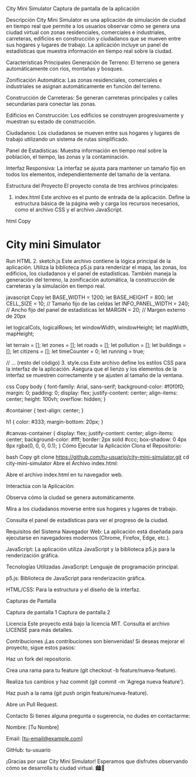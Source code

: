 City Mini Simulator
Captura de pantalla de la aplicación <!-- Si tienes una captura de pantalla, puedes agregarla aquí -->

Descripción
City Mini Simulator es una aplicación de simulación de ciudad en tiempo real que permite a los usuarios observar cómo se genera una ciudad virtual con zonas residenciales, comerciales e industriales, carreteras, edificios en construcción y ciudadanos que se mueven entre sus hogares y lugares de trabajo. La aplicación incluye un panel de estadísticas que muestra información en tiempo real sobre la ciudad.

Características Principales
Generación de Terreno: El terreno se genera automáticamente con ríos, montañas y bosques.

Zonificación Automática: Las zonas residenciales, comerciales e industriales se asignan automáticamente en función del terreno.

Construcción de Carreteras: Se generan carreteras principales y calles secundarias para conectar las zonas.

Edificios en Construcción: Los edificios se construyen progresivamente y muestran su estado de construcción.

Ciudadanos: Los ciudadanos se mueven entre sus hogares y lugares de trabajo utilizando un sistema de rutas simplificado.

Panel de Estadísticas: Muestra información en tiempo real sobre la población, el tiempo, las zonas y la contaminación.

Interfaz Responsiva: La interfaz se ajusta para mantener un tamaño fijo en todos los elementos, independientemente del tamaño de la ventana.

Estructura del Proyecto
El proyecto consta de tres archivos principales:

1. index.html
Este archivo es el punto de entrada de la aplicación. Define la estructura básica de la página web y carga los recursos necesarios, como el archivo CSS y el archivo JavaScript.

html
Copy
<!DOCTYPE html>
<html lang="es">
<head>
  <meta charset="UTF-8">
  <meta name="viewport" content="width=device-width, initial-scale=1.0">
  <title>SimCity HD - Redimensionable</title>
  <link rel="stylesheet" href="style.css">
  <script src="https://cdnjs.cloudflare.com/ajax/libs/p5.js/1.4.0/p5.js"></script>
  <script src="sketch.js"></script>
</head>
<body>
  <div id="container">
    <h1>City mini Simulator</h1>
    <div id="canvas-container"></div>
  </div>
</body>
</html>
Run HTML
2. sketch.js
Este archivo contiene la lógica principal de la aplicación. Utiliza la biblioteca p5.js para renderizar el mapa, las zonas, los edificios, los ciudadanos y el panel de estadísticas. También maneja la generación del terreno, la zonificación automática, la construcción de carreteras y la simulación en tiempo real.

javascript
Copy
let BASE_WIDTH = 1200;
let BASE_HEIGHT = 800;
let CELL_SIZE = 10;  // Tamaño fijo de las celdas
let INFO_PANEL_WIDTH = 240;  // Ancho fijo del panel de estadísticas
let MARGIN = 20;  // Margen externo de 20px

let logicalCols, logicalRows;
let windowWidth, windowHeight;
let mapWidth, mapHeight;

let terrain = [];
let zones = [];
let roads = [];
let pollution = [];
let buildings = [];
let citizens = [];
let timeCounter = 0;
let running = true;

// ... (resto del código)
3. style.css
Este archivo define los estilos CSS para la interfaz de la aplicación. Asegura que el lienzo y los elementos de la interfaz se muestren correctamente y se ajusten al tamaño de la ventana.

css
Copy
body {
    font-family: Arial, sans-serif;
    background-color: #f0f0f0;
    margin: 0;
    padding: 0;
    display: flex;
    justify-content: center;
    align-items: center;
    height: 100vh;
    overflow: hidden;
  }
  
  #container {
    text-align: center;
  }
  
  h1 {
    color: #333;
    margin-bottom: 20px;
  }
  
  #canvas-container {
    display: flex;
    justify-content: center;
    align-items: center;
    background-color: #fff;
    border: 2px solid #ccc;
    box-shadow: 0 4px 8px rgba(0, 0, 0, 0.1);
  }
Cómo Ejecutar la Aplicación
Clona el Repositorio:

bash
Copy
git clone https://github.com/tu-usuario/city-mini-simulator.git
cd city-mini-simulator
Abre el Archivo index.html:

Abre el archivo index.html en tu navegador web.

Interactúa con la Aplicación:

Observa cómo la ciudad se genera automáticamente.

Mira a los ciudadanos moverse entre sus hogares y lugares de trabajo.

Consulta el panel de estadísticas para ver el progreso de la ciudad.

Requisitos del Sistema
Navegador Web: La aplicación está diseñada para ejecutarse en navegadores modernos (Chrome, Firefox, Edge, etc.).

JavaScript: La aplicación utiliza JavaScript y la biblioteca p5.js para la renderización gráfica.

Tecnologías Utilizadas
JavaScript: Lenguaje de programación principal.

p5.js: Biblioteca de JavaScript para renderización gráfica.

HTML/CSS: Para la estructura y el diseño de la interfaz.

Capturas de Pantalla
<!-- Si tienes capturas de pantalla, puedes agregarlas aquí -->
Captura de pantalla 1
Captura de pantalla 2

Licencia
Este proyecto está bajo la licencia MIT. Consulta el archivo LICENSE para más detalles.

Contribuciones
¡Las contribuciones son bienvenidas! Si deseas mejorar el proyecto, sigue estos pasos:

Haz un fork del repositorio.

Crea una rama para tu feature (git checkout -b feature/nueva-feature).

Realiza tus cambios y haz commit (git commit -m 'Agrega nueva feature').

Haz push a la rama (git push origin feature/nueva-feature).

Abre un Pull Request.

Contacto
Si tienes alguna pregunta o sugerencia, no dudes en contactarme:

Nombre: [Tu Nombre]

Email: [tu-email@example.com]

GitHub: tu-usuario

¡Gracias por usar City Mini Simulator! Esperamos que disfrutes observando cómo se desarrolla tu ciudad virtual. 🏙️🚀
